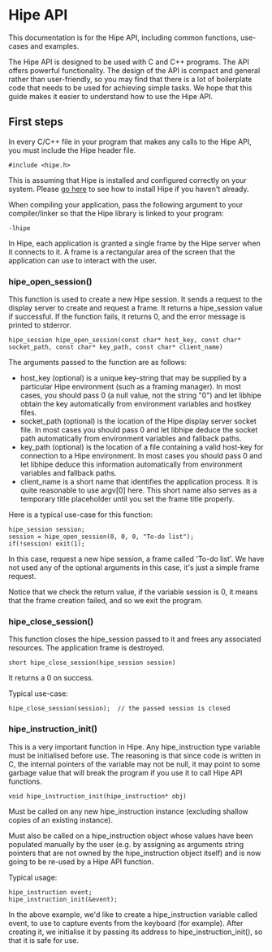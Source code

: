 # Hipe API 
This documentation is for the Hipe API, including common functions, use-cases and examples. 

The Hipe API is designed to be used with C and C++ programs. The API offers powerful functionality. The design of the API is compact and general rather than user-friendly, so you may find that there is a lot of boilerplate code that needs to be used for achieving simple tasks. We hope that this guide makes it easier to understand how to use the Hipe API.

## First steps
In every C/C++ file in your program that makes any calls to the Hipe API, you must include the Hipe header file. 

```
#include <hipe.h>
```
This is assuming that Hipe is installed and configured correctly on your system. Please [go here](start_here.md) to see how to install Hipe if you haven't already. 

When compiling your application, pass the following argument to your compiler/linker so that the Hipe library is linked to your program:

```
-lhipe
```

In Hipe, each application is granted a single frame by the Hipe server when it connects to it. A frame is a rectangular area of the screen that the application can use to interact with the user. 

### hipe_open_session()

This function is used to create a new Hipe session. It sends a request to the display server to create and request a frame. It returns a hipe_session value if successful. If the function fails, it returns 0, and the error message is printed to stderror. 

```
hipe_session hipe_open_session(const char* host_key, const char* socket_path, const char* key_path, const char* client_name)
```

The arguments passed to the function are as follows:

- host_key (optional) is a unique key-string that may be supplied by a particular Hipe environment (such as a framing manager). In most cases, you should pass 0 (a null value, not the string "0") and let libhipe obtain the key automatically from environment variables and hostkey files.
- socket_path (optional) is the location of the Hipe display server socket file. In most cases you should pass 0 and let libhipe deduce the socket path automatically from environment variables and fallback paths.
- key_path (optional) is the location of a file containing a valid host-key for connection to a Hipe environment. In most cases you should pass 0 and let libhipe deduce this information automatically from environment variables and fallback paths.
- client_name is a short name that identifies the application process. It is quite reasonable to use argv[0] here. This short name also serves as a temporary title placeholder until you set the frame title properly.

Here is a typical use-case for this function:

```'
hipe_session session;
session = hipe_open_session(0, 0, 0, "To-do list");
if(!session) exit(1);
```

In this case, request a new hipe session, a frame called 'To-do list'. We have not used any of the optional arguments in this case, it's just a simple frame request. 

Notice that we check the return value, if the variable session is 0, it means that the frame creation failed, and so we exit the program. 

### hipe_close_session()

This function closes the hipe_session passed to it and frees any associated resources. The application frame is destroyed. 

```
short hipe_close_session(hipe_session session)
```

It returns a 0 on success. 

Typical use-case:

```
hipe_close_session(session);  // the passed session is closed
```

### hipe_instruction_init()

This is a very important function in Hipe. Any hipe_instruction type variable must be initialised before use. The reasoning is that since code is written in C, the internal pointers of the variable may not be null, it may point to some garbage value that will break the program if you use it to call Hipe API functions. 

```
void hipe_instruction_init(hipe_instruction* obj)
```

Must be called on any new hipe_instruction instance (excluding shallow copies of an existing instance).

Must also be called on a hipe_instruction object whose values have been populated manually by the user (e.g. by assigning as arguments string pointers that are not owned by the hipe_instruction object itself) and is now going to be re-used by a Hipe API function.

Typical usage:

```
hipe_instruction event;
hipe_instruction_init(&event);
```
In the above example, we'd like to create a hipe_instruction variable called event, to use to capture events from the keyboard (for example). After creating it, we initialise it by passing its address to hipe_instruction_init(), so that it is safe for use. 


